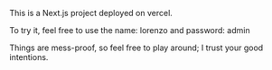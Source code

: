 This is a Next.js project deployed on vercel.

To try it, feel free to use the name: lorenzo and password: admin

Things are mess-proof, so feel free to play around; I trust your good intentions.
